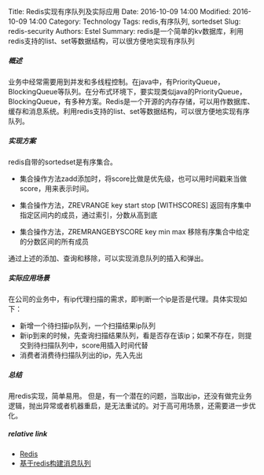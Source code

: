 Title: Redis实现有序队列及实际应用
Date: 2016-10-09 14:00
Modified: 2016-10-09 14:00
Category: Technology
Tags: redis,有序队列, sortedset
Slug: redis-security
Authors: Estel
Summary: redis是一个简单的kv数据库，利用redis支持的list、set等数据结构，可以很方便地实现有序队列

##### 概述
业务中经常需要用到并发和多线程控制。在java中，有PriorityQueue，BlockingQueue等队列。在分布式环境下，要实现类似java的PriorityQueue，BlockingQueue，有多种方案。Redis是一个开源的内存存储，可以用作数据库、缓存和消息系统。利用redis支持的list、set等数据结构，可以很方便地实现有序队列。

##### 实现方案
redis自带的sortedset是有序集合。

- 集合操作方法zadd添加时，将score比做是优先级，也可以用时间戳来当做score，用来表示时间。

- 集合操作方法，ZREVRANGE key start stop [WITHSCORES] 
返回有序集中指定区间内的成员，通过索引，分数从高到底

- 集合操作方法，ZREMRANGEBYSCORE key min max 
移除有序集合中给定的分数区间的所有成员

通过上述的添加、查询和移除，可以实现消息队列的插入和弹出。

##### 实际应用场景
在公司的业务中，有ip代理扫描的需求，即判断一个ip是否是代理。具体实现如下：

- 新增一个待扫描ip队列，一个扫描结果ip队列
- 新ip到来的时候，先查询扫描结果队列，看是否存在该ip；如果不存在，则提交到待扫描队列中，score用插入时间代替
- 消费者消费待扫描队列出的ip，先入先出

##### 总结
用redis实现，简单易用。
但是，有一个潜在的问题，当取出ip，还没有做完业务逻辑，抛出异常或者机器重启，是无法重试的。对于高可用场景，还需要进一步优化。

##### relative link
- [Redis](http://redis.io/)
- [基于redis构建消息队列](http://lanjingling.github.io/2016/01/29/messagequeue-redis/)
